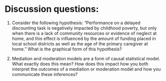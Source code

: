# Discussion questions: 

1. Consider the following hypothesis: “Performance on a delayed discounting task is negatively impacted by childhood poverty, but only when there is a lack of community resources or evidence of neglect at home, and this effect is influenced by the amount of funding placed in local school districts as well as the age of the primary caregiver at home.” What is the graphical form of this hypothesis?

2. Mediation and moderation models are a form of causal statistical model. What exactly does this mean? How does this impact how you both interpret the outcomes of a mediation or moderation model and how you communicate these inferences?


